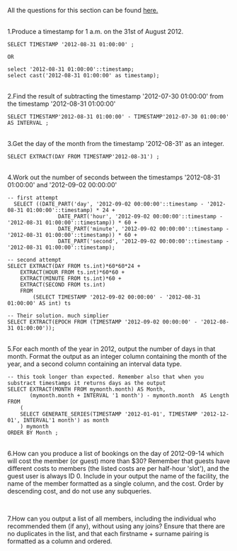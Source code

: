 All the questions for this section can be found [here.](https://pgexercises.com/questions/date/)

\
1.Produce a timestamp for 1 a.m. on the 31st of August 2012.
```
SELECT TIMESTAMP '2012-08-31 01:00:00' ;

OR

select '2012-08-31 01:00:00'::timestamp;
select cast('2012-08-31 01:00:00' as timestamp);
```
\
2.Find the result of subtracting the timestamp '2012-07-30 01:00:00' from the timestamp '2012-08-31 01:00:00'
```
SELECT TIMESTAMP'2012-08-31 01:00:00' - TIMESTAMP'2012-07-30 01:00:00' AS INTERVAL ;

```

\
3.Get the day of the month from the timestamp '2012-08-31' as an integer.
```
SELECT EXTRACT(DAY FROM TIMESTAMP'2012-08-31') ;
```
\
4.Work out the number of seconds between the timestamps '2012-08-31 01:00:00' and '2012-09-02 00:00:00'
```
-- first attempt
  SELECT ((DATE_PART('day', '2012-09-02 00:00:00'::timestamp - '2012-08-31 01:00:00'::timestamp) * 24 + 
                DATE_PART('hour', '2012-09-02 00:00:00'::timestamp - '2012-08-31 01:00:00'::timestamp)) * 60 +
                DATE_PART('minute', '2012-09-02 00:00:00'::timestamp - '2012-08-31 01:00:00'::timestamp)) * 60 +
                DATE_PART('second', '2012-09-02 00:00:00'::timestamp - '2012-08-31 01:00:00'::timestamp);
                
-- second attempt
SELECT EXTRACT(DAY FROM ts.int)*60*60*24 +
	EXTRACT(HOUR FROM ts.int)*60*60 + 
	EXTRACT(MINUTE FROM ts.int)*60 +
	EXTRACT(SECOND FROM ts.int)
	FROM
		(SELECT TIMESTAMP '2012-09-02 00:00:00' - '2012-08-31 01:00:00' AS int) ts
		
-- Their solution. much simplier
SELECT EXTRACT(EPOCH FROM (TIMESTAMP '2012-09-02 00:00:00' - '2012-08-31 01:00:00')); 

```
\
5.For each month of the year in 2012, output the number of days in that month. Format the output as an integer column containing the month of the year, and a second column containing an interval data type.
```
-- this took longer than expected. Remember also that when you substract timestamps it returns days as the output
SELECT EXTRACT(MONTH FROM mymonth.month) AS Month,
       (mymonth.month + INTERVAL '1 month') - mymonth.month  AS Length
FROM
	(
	SELECT GENERATE_SERIES(TIMESTAMP '2012-01-01', TIMESTAMP '2012-12-01', INTERVAL'1 month') as month
	) mymonth
ORDER BY Month ;

```

\
6.How can you produce a list of bookings on the day of 2012-09-14 which will cost the member (or guest) more than $30? Remember that guests have different costs to members (the listed costs are per half-hour 'slot'), and the guest user is always ID 0. Include in your output the name of the facility, the name of the member formatted as a single column, and the cost. Order by descending cost, and do not use any subqueries.

```

```
\
7.How can you output a list of all members, including the individual who recommended them (if any), without using any joins? Ensure that there are no duplicates in the list, and that each firstname + surname pairing is formatted as a column and ordered.
```

```
